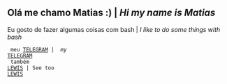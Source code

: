 <h2>Ol&aacute; me chamo Matias :) | <em>Hi my name is Matias</em></h2>

<p>Eu gosto de fazer algumas coisas com bash | <em>I like to do some things with bash</em></p>

<code>&nbsp;meu <a href="https://t.me/medroso">TELEGRAM</a> | <em> my</em> <a href="https://t.me/medroso">TELEGRAM</a>&nbsp;&nbsp;</code><br><code>&nbsp;também <a href="https://github.com/Lewizh11">LEWIS</a> | See too <a href="https://github.com/Lewizh11">LEWIS</a></code>
